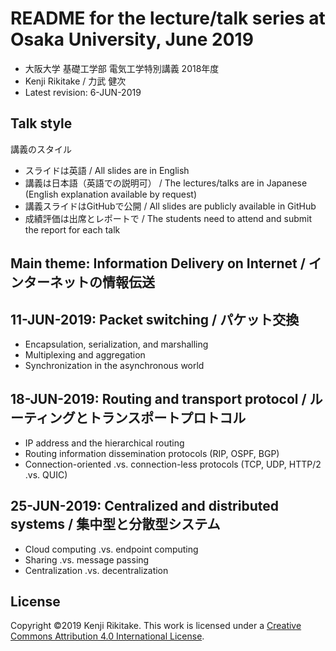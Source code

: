 # README for the lecture/talk series at Osaka University, June 2019

* 大阪大学 基礎工学部 電気工学特別講義 2018年度
* Kenji Rikitake / 力武 健次
* Latest revision: 6-JUN-2019

## Talk style

講義のスタイル

* スライドは英語 / All slides are in English
* 講義は日本語（英語での説明可） / The lectures/talks are in Japanese (English explanation available by request)
* 講義スライドはGitHubで公開 / All slides are publicly available in GitHub
* 成績評価は出席とレポートで / The students need to attend and submit the report for each talk

## Main theme: Information Delivery on Internet / インターネットの情報伝送

## 11-JUN-2019: Packet switching / パケット交換

* Encapsulation, serialization, and marshalling
* Multiplexing and aggregation
* Synchronization in the asynchronous world

## 18-JUN-2019: Routing and transport protocol / ルーティングとトランスポートプロトコル

* IP address and the hierarchical routing
* Routing information dissemination protocols (RIP, OSPF, BGP)
* Connection-oriented .vs. connection-less protocols (TCP, UDP, HTTP/2 .vs. QUIC)

## 25-JUN-2019: Centralized and distributed systems / 集中型と分散型システム

* Cloud computing .vs. endpoint computing
* Sharing .vs. message passing
* Centralization .vs. decentralization

## License

Copyright ©2019 Kenji Rikitake.
This work is licensed under a [Creative Commons Attribution 4.0 International License](https://creativecommons.org/licenses/by/4.0/).
